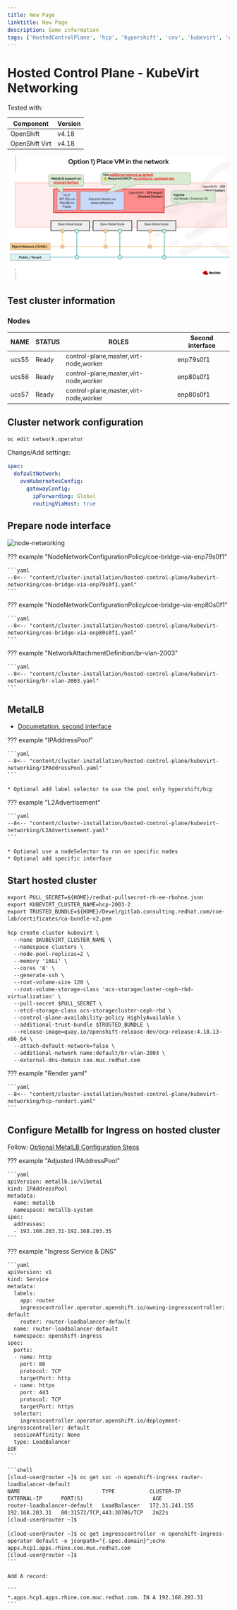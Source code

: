 ```yaml
---
title: New Page
linktitle: New Page
description: Some information
tags: ['HostedControlPlane', 'hcp', 'hypershift', 'cnv', 'kubevirt', 'ocp-v']
---
```

# Hosted Control Plane - KubeVirt Networking

Tested with:

|Component|Version|
|---|---|
|OpenShift|v4.18|
|OpenShift Virt|v4.18|

![Overview](kubevirt-networking-overview.png)

## Test cluster information

### Nodes

|NAME|STATUS|ROLES|Second interface|
|---|---|---|---|
|ucs55 | Ready | control-plane,master,virt-node,worker|enp79s0f1|
|ucs56 | Ready | control-plane,master,virt-node,worker|enp80s0f1|
|ucs57 | Ready | control-plane,master,virt-node,worker|enp80s0f1|

## Cluster network configuration

```shell
oc edit network.operator
```

Change/Add settings:

```yaml
spec:
  defaultNetwork:
    ovnKubernetesConfig:
      gatewayConfig:
        ipForwarding: Global
        routingViaHost: true
```

## Prepare node interface

![node-networking](node-networking.drawio)

??? example "NodeNetworkConfigurationPolicy/coe-bridge-via-enp79s0f1"

    ```yaml
    --8<-- "content/cluster-installation/hosted-control-plane/kubevirt-networking/coe-bridge-via-enp79s0f1.yaml"
    ```

??? example "NodeNetworkConfigurationPolicy/coe-bridge-via-enp80s0f1"

    ```yaml
    --8<-- "content/cluster-installation/hosted-control-plane/kubevirt-networking/coe-bridge-via-enp80s0f1.yaml"
    ```

??? example "NetworkAttachmentDefinition/br-vlan-2003"

    ```yaml
    --8<-- "content/cluster-installation/hosted-control-plane/kubevirt-networking/br-vlan-2003.yaml"
    ```

## MetalLB

* [Documetation, second interface](https://docs.redhat.com/en/documentation/openshift_container_platform/4.19/html-single/ingress_and_load_balancing/index#nw-metallb-configure-with-L2-advertisement-label_about-advertising-ip-address-pool)

??? example "IPAddressPool"

    ```yaml
    --8<-- "content/cluster-installation/hosted-control-plane/kubevirt-networking/IPAddressPool.yaml"
    ```

    * Optional add label selector to use the pool only hypershift/hcp

??? example "L2Advertisement"

    ```yaml
    --8<-- "content/cluster-installation/hosted-control-plane/kubevirt-networking/L2Advertisement.yaml"
    ```

    * Optional use a nodeSelector to run on specific nodes
    * Optional add specific interface

## Start hosted cluster

```shell
export PULL_SECRET=${HOME}/redhat-pullsecret-rh-ee-rbohne.json
export KUBEVIRT_CLUSTER_NAME=hcp-2003-2
export TRUSTED_BUNDLE=${HOME}/Devel/gitlab.consulting.redhat.com/coe-lab/certificates/ca-bundle-v2.pem

hcp create cluster kubevirt \
  --name $KUBEVIRT_CLUSTER_NAME \
  --namespace clusters \
  --node-pool-replicas=2 \
  --memory '16Gi' \
  --cores '8' \
  --generate-ssh \
  --root-volume-size 120 \
  --root-volume-storage-class 'ocs-storagecluster-ceph-rbd-virtualization' \
  --pull-secret $PULL_SECRET \
  --etcd-storage-class ocs-storagecluster-ceph-rbd \
  --control-plane-availability-policy HighlyAvailable \
  --additional-trust-bundle $TRUSTED_BUNDLE \
  --release-image=quay.io/openshift-release-dev/ocp-release:4.18.13-x86_64 \
  --attach-default-network=false \
  --additional-network name:default/br-vlan-2003 \
  --external-dns-domain coe.muc.redhat.com
```

??? example "Render yaml"

    ```yaml
    --8<-- "content/cluster-installation/hosted-control-plane/kubevirt-networking/hcp-rendert.yaml"
    ```

## Configure Metallb for Ingress on hosted cluster

Follow: [Optional MetalLB Configuration Steps](https://hypershift.pages.dev/how-to/kubevirt/ingress-and-dns/#optional-metallb-configuration-steps)

??? example "Adjusted IPAddressPool"

    ```yaml
    apiVersion: metallb.io/v1beta1
    kind: IPAddressPool
    metadata:
      name: metallb
      namespace: metallb-system
    spec:
      addresses:
      - 192.168.203.31-192.168.203.35
    ```

??? example "Ingress Service & DNS"

    ```yaml
    apiVersion: v1
    kind: Service
    metadata:
      labels:
        app: router
        ingresscontroller.operator.openshift.io/owning-ingresscontroller: default
        router: router-loadbalancer-default
      name: router-loadbalancer-default
      namespace: openshift-ingress
    spec:
      ports:
      - name: http
        port: 80
        protocol: TCP
        targetPort: http
      - name: https
        port: 443
        protocol: TCP
        targetPort: https
      selector:
        ingresscontroller.operator.openshift.io/deployment-ingresscontroller: default
      sessionAffinity: None
      type: LoadBalancer
    EOF
    ```

    ```shell
    [cloud-user@router ~]$ oc get svc -n openshift-ingress router-loadbalancer-default
    NAME                          TYPE           CLUSTER-IP       EXTERNAL-IP      PORT(S)                      AGE
    router-loadbalancer-default   LoadBalancer   172.31.241.155   192.168.203.31   80:31572/TCP,443:30706/TCP   2m22s
    [cloud-user@router ~]$

    [cloud-user@router ~]$ oc get ingresscontroller -n openshift-ingress-operator default -o jsonpath="{.spec.domain}";echo
    apps.hcp1.apps.rhine.coe.muc.redhat.com
    [cloud-user@router ~]$
    ```

    Add A record:

    ```
    *.apps.hcp1.apps.rhine.coe.muc.redhat.com. IN A 192.168.203.31
    ```
